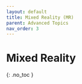 ```yaml
---
layout: default
title: Mixed Reality (MR)
parent: Advanced Topics
nav_order: 3
---
```


# Mixed Reality
{: .no_toc }



